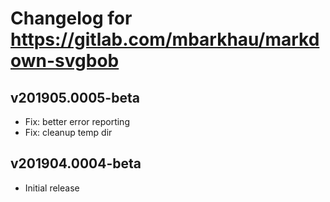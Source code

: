 # Changelog for https://gitlab.com/mbarkhau/markdown-svgbob

## v201905.0005-beta

 - Fix: better error reporting
 - Fix: cleanup temp dir


## v201904.0004-beta

 - Initial release
